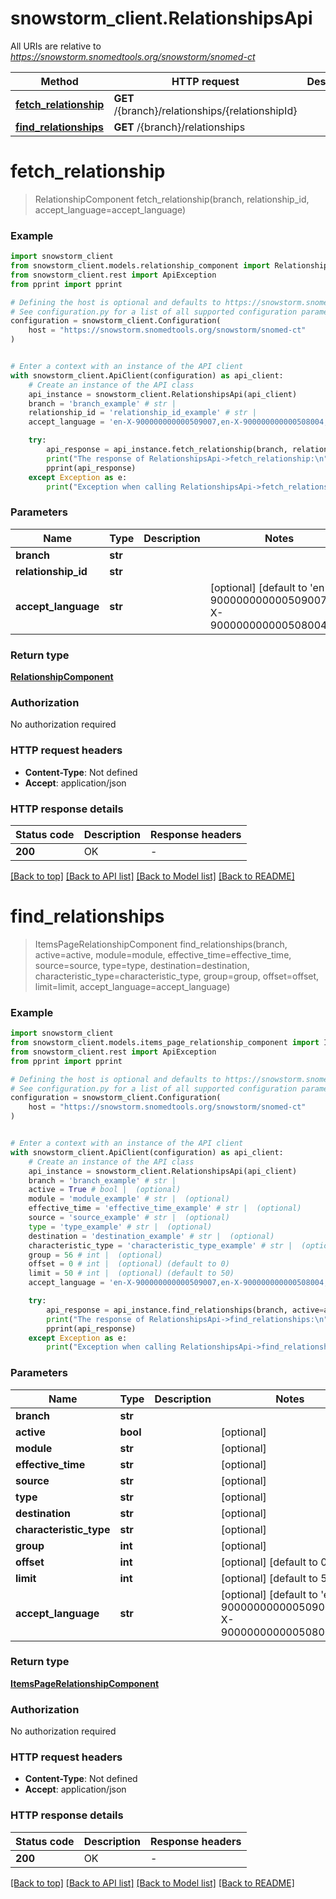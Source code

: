 # snowstorm_client.RelationshipsApi

All URIs are relative to *https://snowstorm.snomedtools.org/snowstorm/snomed-ct*

Method | HTTP request | Description
------------- | ------------- | -------------
[**fetch_relationship**](RelationshipsApi.md#fetch_relationship) | **GET** /{branch}/relationships/{relationshipId} | 
[**find_relationships**](RelationshipsApi.md#find_relationships) | **GET** /{branch}/relationships | 


# **fetch_relationship**
> RelationshipComponent fetch_relationship(branch, relationship_id, accept_language=accept_language)

### Example


```python
import snowstorm_client
from snowstorm_client.models.relationship_component import RelationshipComponent
from snowstorm_client.rest import ApiException
from pprint import pprint

# Defining the host is optional and defaults to https://snowstorm.snomedtools.org/snowstorm/snomed-ct
# See configuration.py for a list of all supported configuration parameters.
configuration = snowstorm_client.Configuration(
    host = "https://snowstorm.snomedtools.org/snowstorm/snomed-ct"
)


# Enter a context with an instance of the API client
with snowstorm_client.ApiClient(configuration) as api_client:
    # Create an instance of the API class
    api_instance = snowstorm_client.RelationshipsApi(api_client)
    branch = 'branch_example' # str | 
    relationship_id = 'relationship_id_example' # str | 
    accept_language = 'en-X-900000000000509007,en-X-900000000000508004,en' # str |  (optional) (default to 'en-X-900000000000509007,en-X-900000000000508004,en')

    try:
        api_response = api_instance.fetch_relationship(branch, relationship_id, accept_language=accept_language)
        print("The response of RelationshipsApi->fetch_relationship:\n")
        pprint(api_response)
    except Exception as e:
        print("Exception when calling RelationshipsApi->fetch_relationship: %s\n" % e)
```



### Parameters


Name | Type | Description  | Notes
------------- | ------------- | ------------- | -------------
 **branch** | **str**|  | 
 **relationship_id** | **str**|  | 
 **accept_language** | **str**|  | [optional] [default to &#39;en-X-900000000000509007,en-X-900000000000508004,en&#39;]

### Return type

[**RelationshipComponent**](RelationshipComponent.md)

### Authorization

No authorization required

### HTTP request headers

 - **Content-Type**: Not defined
 - **Accept**: application/json

### HTTP response details

| Status code | Description | Response headers |
|-------------|-------------|------------------|
**200** | OK |  -  |

[[Back to top]](#) [[Back to API list]](../README.md#documentation-for-api-endpoints) [[Back to Model list]](../README.md#documentation-for-models) [[Back to README]](../README.md)

# **find_relationships**
> ItemsPageRelationshipComponent find_relationships(branch, active=active, module=module, effective_time=effective_time, source=source, type=type, destination=destination, characteristic_type=characteristic_type, group=group, offset=offset, limit=limit, accept_language=accept_language)

### Example


```python
import snowstorm_client
from snowstorm_client.models.items_page_relationship_component import ItemsPageRelationshipComponent
from snowstorm_client.rest import ApiException
from pprint import pprint

# Defining the host is optional and defaults to https://snowstorm.snomedtools.org/snowstorm/snomed-ct
# See configuration.py for a list of all supported configuration parameters.
configuration = snowstorm_client.Configuration(
    host = "https://snowstorm.snomedtools.org/snowstorm/snomed-ct"
)


# Enter a context with an instance of the API client
with snowstorm_client.ApiClient(configuration) as api_client:
    # Create an instance of the API class
    api_instance = snowstorm_client.RelationshipsApi(api_client)
    branch = 'branch_example' # str | 
    active = True # bool |  (optional)
    module = 'module_example' # str |  (optional)
    effective_time = 'effective_time_example' # str |  (optional)
    source = 'source_example' # str |  (optional)
    type = 'type_example' # str |  (optional)
    destination = 'destination_example' # str |  (optional)
    characteristic_type = 'characteristic_type_example' # str |  (optional)
    group = 56 # int |  (optional)
    offset = 0 # int |  (optional) (default to 0)
    limit = 50 # int |  (optional) (default to 50)
    accept_language = 'en-X-900000000000509007,en-X-900000000000508004,en' # str |  (optional) (default to 'en-X-900000000000509007,en-X-900000000000508004,en')

    try:
        api_response = api_instance.find_relationships(branch, active=active, module=module, effective_time=effective_time, source=source, type=type, destination=destination, characteristic_type=characteristic_type, group=group, offset=offset, limit=limit, accept_language=accept_language)
        print("The response of RelationshipsApi->find_relationships:\n")
        pprint(api_response)
    except Exception as e:
        print("Exception when calling RelationshipsApi->find_relationships: %s\n" % e)
```



### Parameters


Name | Type | Description  | Notes
------------- | ------------- | ------------- | -------------
 **branch** | **str**|  | 
 **active** | **bool**|  | [optional] 
 **module** | **str**|  | [optional] 
 **effective_time** | **str**|  | [optional] 
 **source** | **str**|  | [optional] 
 **type** | **str**|  | [optional] 
 **destination** | **str**|  | [optional] 
 **characteristic_type** | **str**|  | [optional] 
 **group** | **int**|  | [optional] 
 **offset** | **int**|  | [optional] [default to 0]
 **limit** | **int**|  | [optional] [default to 50]
 **accept_language** | **str**|  | [optional] [default to &#39;en-X-900000000000509007,en-X-900000000000508004,en&#39;]

### Return type

[**ItemsPageRelationshipComponent**](ItemsPageRelationshipComponent.md)

### Authorization

No authorization required

### HTTP request headers

 - **Content-Type**: Not defined
 - **Accept**: application/json

### HTTP response details

| Status code | Description | Response headers |
|-------------|-------------|------------------|
**200** | OK |  -  |

[[Back to top]](#) [[Back to API list]](../README.md#documentation-for-api-endpoints) [[Back to Model list]](../README.md#documentation-for-models) [[Back to README]](../README.md)

